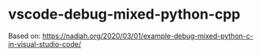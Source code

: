 # vscode-debug-mixed-python-cpp
Based on: https://nadiah.org/2020/03/01/example-debug-mixed-python-c-in-visual-studio-code/

